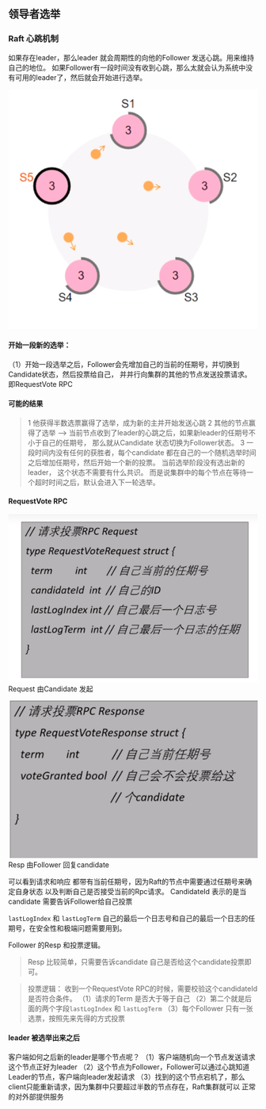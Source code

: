 ## 领导者选举

### Raft 心跳机制
如果存在leader，那么leader 就会周期性的向他的Follower 发送心跳。用来维持自己的地位。
如果Follower有一段时间没有收到心跳，那么太就会认为系统中没有可用的leader了，然后就会开始进行选举。

![](imgs/heart_beat.png)

#### 开始一段新的选举：
（1）开始一段选举之后，Follower会先增加自己的当前的任期号，并切换到Candidate状态，然后投票给自己，
并并行向集群的其他的节点发送投票请求。即RequestVote RPC

#### 可能的结果
> 1 他获得半数选票赢得了选举，成为新的主并开始发送心跳
> 2 其他的节点赢得了选举 ——> 当前节点收到了leader的心跳之后，如果新leader的任期号不小于自己的任期号，
    那么就从Candidate 状态切换为Follower状态。
> 3 一段时间内没有任何的获胜者，每个candidate 都在自己的一个随机选举时间之后增加任期号，然后开始一个新的投票。
    当前选举阶段没有选出新的leader， 这个状态不需要有什么共识。
    而是说集群中的每个节点在等待一个超时时间之后，默认会进入下一轮选举。


#### RequestVote RPC

![](imgs/request_vote.png)
Request 由Candidate 发起

![](imgs/request_vote_resp.png)
Resp 由Follower 回复candidate


可以看到请求和响应 都带有当前任期号，因为Raft的节点中需要通过任期号来确定自身状态
以及判断自己是否接受当前的Rpc请求。
CandidateId 表示的是当candidate 需要告诉Follower给自己投票

`lastLogIndex` 和 `lastLogTerm` 自己的最后一个日志号和自己的最后一个日志的任期号，在安全性和极端问题需要用到。

Follower 的Resp 和投票逻辑。
> Resp 比较简单，只需要告诉candidate 自己是否给这个candidate投票即可。

> 投票逻辑：
    收到一个RequestVote RPC的时候，需要校验这个candidateId是否符合条件。
    （1）请求的Term 是否大于等于自己
    （2）第二个就是后面的两个字段`lastLogIndex` 和 `lastLogTerm`
    （3）每个Follower 只有一张选票，按照先来先得的方式投票


#### leader 被选举出来之后
客户端如何之后新的leader是哪个节点呢？
（1）客户端随机向一个节点发送请求这个节点正好为leader
（2）这个节点为Follower，Follower可以通过心跳知道Leader的节点，客户端向leader发起请求
（3）找到的这个节点宕机了，那么client只能重新请求，因为集群中只要超过半数的节点存在，Raft集群就可以
    正常的对外部提供服务
    

